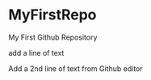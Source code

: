 # MyFirstRepo
My First Github Repository

add a line of text

Add a 2nd line of text from Github editor
